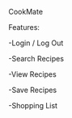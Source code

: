 CookMate

Features:

-Login / Log Out

-Search Recipes

-View Recipes

-Save Recipes

-Shopping List
